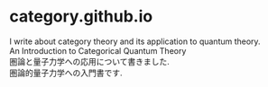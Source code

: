 ﻿# category.github.io
I write about category theory and its application to quantum theory. <br>
An Introduction to Categorical Quantum Theory <br>
圏論と量子力学への応用について書きました. <br>
圏論的量子力学への入門書です. 
